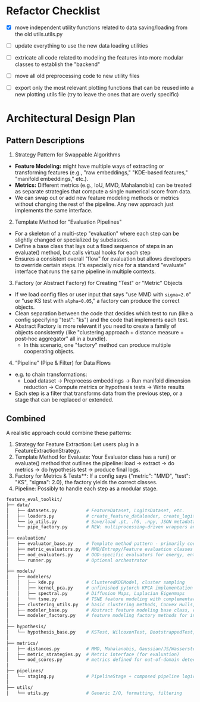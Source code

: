 
# Refactor Checklist
- [x] move independent utility functions related to data saving/loading from the old utils.utils.py
- [ ] update everything to use the new data loading utilities
- [ ] extricate all code related to modeling the features into more modular classes to establish the "backend"
- [ ] move all old preprocessing code to new utility files
- [ ] export only the most relevant plotting functions that can be reused into a new plotting utils file (try to leave the ones that are overly specific)





# Architectural Design Plan

## Pattern Descriptions

1. Strategy Pattern for Swappable Algorithms
- **Feature Modeling:** might have multiple ways of extracting or transforming features (e.g., "raw embeddings," "KDE-based features," "manifold embeddings," etc.).
- **Metrics:** Different metrics (e.g., IoU, MMD, Mahalanobis) can be treated as separate strategies that compute a single numerical score from data.
- We can swap out or add new feature modeling methods or metrics without changing the rest of the pipeline. Any new approach just implements the same interface.

2. Template Method for "Evaluation Pipelines"
- For a skeleton of a multi-step "evaluation" where each step can be slightly changed or specialized by subclasses.
- Define a base class that lays out a fixed sequence of steps in an evaluate() method, but calls virtual hooks for each step
- Ensures a consistent overall "flow" for evaluation but allows developers to override certain steps. It's especially nice for a standard "evaluate" interface that runs the same pipeline in multiple contexts.

3. Factory (or Abstract Factory) for Creating "Test" or "Metric" Objects
- If we load config files or user input that says "use MMD with `sigma=2.0`" or "use KS test with `alpha=0.05`," a factory can produce the correct objects.
- Clean separation between the code that decides which test to run (like a config specifying "test": "ks") and the code that implements each test.
- Abstract Factory is more relevant if you need to create a family of objects consistently (like "clustering approach + distance measure + post-hoc aggregator" all in a bundle).
  - In this scenario, one "factory" method can produce multiple cooperating objects.


4. “Pipeline” (Pipe & Filter) for Data Flows
- e.g. to chain transformations:
  - Load dataset -> Preprocess embeddings -> Run manifold dimension reduction -> Compute metrics or hypothesis tests -> Write results
- Each step is a filter that transforms data from the previous step, or a stage that can be replaced or extended.


## Combined
A realistic approach could combine these patterns:
1. Strategy for Feature Extraction: Let users plug in a FeatureExtractionStrategy.
2. Template Method for Evaluate: Your Evaluator class has a run() or evaluate() method that outlines the pipeline: load → extract → do metrics → do hypothesis test → produce final logs.
3. Factory for Metrics & Tests**: If a config says {"metric": "MMD", "test": "KS", "sigma": 2.0}, the factory yields the correct classes.
4. Pipeline: Possibly to handle each step as a modular stage.





```bash
feature_eval_toolkit/
├── data/
│   ├── datasets.py           # FeatureDataset, LogitsDataset, etc.
│   ├── loaders.py            # create_feature_dataloader, create_logit_dataloader
│   └── io_utils.py           # Save/load .pt, .h5, .npy, JSON metadata, etc.
│   └── pipe_factory.py       # NEW: multiprocessing-driven wrappers and factory methods for piping model features/logits to the new Datasets/DataLoaders
│
├── evaluation/
│   ├── evaluator_base.py     # Template method pattern - primarily code pasted from an older rewrite suggested by ChatGPT
│   ├── metric_evaluators.py  # MMD/Entropy/Feature evaluation classes
│   ├── ood_evaluators.py     # OOD-specific evaluators for energy, entropy, KL
│   └── runner.py             # Optional orchestrator
│
├── models/
│   ├── modelers/
│   │   ├── kde.py            # ClusteredKDEModel, cluster sampling
│   │   ├── kernel_pca.py     # unfinished pytorch KPCA implementation for a dimensionality reduction approach I was considering
│   │   ├── spectral.py       # Diffusion Maps, Laplacian Eigenmaps
│   │   └── tsne.py           # TSNE feature modeling with complementary clustering methods
│   ├── clustering_utils.py   # basic clustering methods, Convex Hulls, Silhouette Scores
│   ├── modeler_base.py       # Abstract feature modeling base class, etc
│   └── modeler_factory.py    # feature modeling factory methods for interfacing with the hypothesis testing code
│
├── hypothesis/
│   └── hypothesis_base.py    # KSTest, WilcoxonTest, BootstrappedTest, HypothesisTestRunner, etc implemented in Strategy design pattern
│
├── metrics/
│   ├── distances.py          # MMD, Mahalanobis, Gaussian/JS/Wasserstein kernels
│   ├── metric_strategies.py  # Metric interface (for evaluation)
│   └── ood_scores.py         # metrics defined for out-of-domain detection and distribution divergence - uses logit-based scoring, median/CI thresholds
│
├── pipelines/
│   └── staging.py            # PipelineStage + composed pipeline logic
│
├── utils/
│   └── utils.py              # Generic I/O, formatting, filtering
```